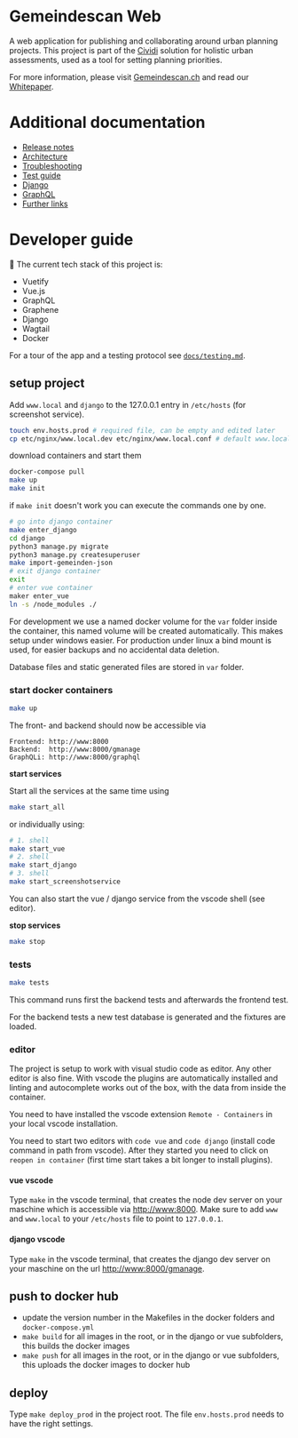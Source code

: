 # Gemeindescan Web

A web application for publishing and collaborating around urban planning projects. This project is part of the  [Cividi](https://cividi.ch) solution for holistic urban assessments, used as a tool for setting planning priorities.

For more information, please visit [Gemeindescan.ch](https://gemeindescan.ch) and read our [Whitepaper](https://bitbucket.org/cividi/whitepaper).

# Additional documentation

- [Release notes](./RELEASE.md)
- [Architecture](./docs/architecture.md)
- [Troubleshooting](./docs/troubleshooting.md)
- [Test guide](./docs/testing.md)
- [Django](./docs/django.md)
- [GraphQL](./docs/graphql.md)
- [Further links](./docs/links.md)

# Developer guide

:construction: The current tech stack of this project is:

- Vuetify
- Vue.js
- GraphQL
- Graphene
- Django
- Wagtail
- Docker

For a tour of the app and a testing protocol see [`docs/testing.md`](./docs/testing.md).

## setup project

Add `www.local` and `django` to the 127.0.0.1 entry in `/etc/hosts` (for screenshot service).

```bash
touch env.hosts.prod # required file, can be empty and edited later
cp etc/nginx/www.local.dev etc/nginx/www.local.conf # default www.local.conf is not under version control
```

download containers and start them

```bash
docker-compose pull
make up
make init
```

if `make init` doesn't work you can execute the commands one by one.

```bash
# go into django container
make enter_django
cd django
python3 manage.py migrate
python3 manage.py createsuperuser
make import-gemeinden-json
# exit django container
exit
# enter vue container
maker enter_vue
ln -s /node_modules ./
```

For development we use a named docker volume for the `var` folder inside the container, this named
volume will be created automatically. This makes setup under windows easier.
For production under linux a bind mount is used, for easier backups and no accidental data deletion.

Database files and static generated files are stored in `var` folder.

### start docker containers

```bash
make up
```

The front- and backend should now be accessible via

```
Frontend: http://www:8000
Backend:  http://www:8000/gmanage
GraphQLi: http://www:8000/graphql
```

**start services**

Start all the services at the same time using

```bash
make start_all
```

or individually using:

```bash
# 1. shell
make start_vue
# 2. shell
make start_django
# 3. shell
make start_screenshotservice
```

You can also start the vue / django service from the vscode shell (see editor).

**stop services**

```bash
make stop
```

### tests

```bash
make tests
```

This command runs first the backend tests and afterwards the frontend test.

For the backend tests a new test database is generated and the fixtures are loaded.


### editor

The project is setup to work with visual studio code as editor. Any other editor is also fine.
With vscode the plugins are automatically installed and linting and autocomplete works out of the box,
with the data from inside the container.

You need to have installed the vscode extension `Remote - Containers` in your local vscode installation.

You need to start two editors with `code vue` and `code django` (install code command in path from vscode).
After they started you need to click on `reopen in container` (first time start takes a bit longer to install plugins).

#### vue vscode

Type `make` in the vscode terminal, that creates the node dev server on your maschine which is accessible via [http://www:8000](http://www:8000). Make sure to add `www` and `www.local` to your `/etc/hosts` file to point to `127.0.0.1`.

#### django vscode

Type `make` in the vscode terminal, that creates the django dev server on your maschine on the url [http://www:8000/gmanage](http://www:8000/gmanage).

## push to docker hub

- update the version number in the Makefiles in the docker folders and `docker-compose.yml`
- `make build` for all images in the root, or in the django or vue subfolders, this builds the docker images
- `make push` for all images in the root, or in the django or vue subfolders, this uploads the docker images to docker hub

## deploy

Type `make deploy_prod` in the project root. The file `env.hosts.prod` needs to have the right settings.
